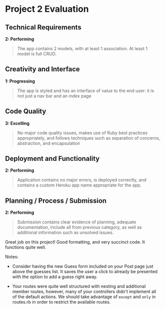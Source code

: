 # Project 2 Evaluation

## Technical Requirements
**2: Performing**
>The app contains 2 models, with at least 1 association. At least 1 model is full CRUD.

## Creativity and Interface
**1: Progressing**
>The app is styled and has an interface of value to the end user: it is not just a nav bar and an index page

## Code Quality
**3: Excelling**
>No major code quality issues, makes use of Ruby best practices appropriately, and follows techniques such as separation of concerns, abstraction, and encapsulation

## Deployment and Functionality
**2: Performing**
>Application contains no major errors, is deployed correctly, and contains a custom Heroku app name appropriate for the app.

## Planning / Process / Submission
**2: Performing**
>Submission contains clear evidence of planning, adequate documentation, include all from previous category, as well as additional information such as unsolved issues.


Great job on this project! Good formatting, and very succinct code. It functions quite well.

Notes:
- Consider having the new Guess form included on your Post page just above the guesses list. It saves the user a click to already be presented with the option to add a guess right away.

- Your routes were quite well structured with nesting and additional member routes, however, many of your controllers didn't implement all of the default actions. We should take advantage of `except` and `only` in routes.rb in order to restrict the available routes.